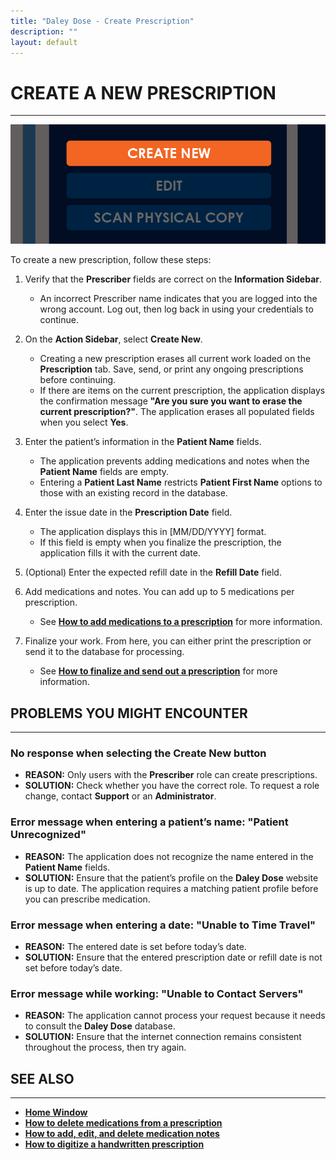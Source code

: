 ```yaml
---
title: "Daley Dose - Create Prescription"
description: ""
layout: default
---
```


# **CREATE A NEW PRESCRIPTION**
---
![Daley Dose user interface create new](/assets/images/daley-dose-home-window-parts-create-new.png)

To create a new prescription, follow these steps:

1. Verify that the **Prescriber** fields are correct on the **Information Sidebar**.  
   - An incorrect Prescriber name indicates that you are logged into the wrong account. Log out, then log back in using your credentials to continue.

2. On the **Action Sidebar**, select **Create New**.  
   - Creating a new prescription erases all current work loaded on the **Prescription** tab. Save, send, or print any ongoing prescriptions before continuing.  
   - If there are items on the current prescription, the application displays the confirmation message **"Are you sure you want to erase the current prescription?"**. The application erases all populated fields when you select **Yes**.

3. Enter the patient’s information in the **Patient Name** fields.  
   - The application prevents adding medications and notes when the **Patient Name** fields are empty.  
   - Entering a **Patient Last Name** restricts **Patient First Name** options to those with an existing record in the database.

4. Enter the issue date in the **Prescription Date** field.  
   - The application displays this in [MM/DD/YYYY] format.  
   - If this field is empty when you finalize the prescription, the application fills it with the current date.

5. (Optional) Enter the expected refill date in the **Refill Date** field.

6. Add medications and notes. You can add up to 5 medications per prescription.  
   - See [**How to add medications to a prescription**](/daleydose/prescription-add-meds) for more information.

7. Finalize your work. From here, you can either print the prescription or send it to the database for processing.  
   - See [**How to finalize and send out a prescription**](/daleydose/prescription-finalize) for more information.

## **PROBLEMS YOU MIGHT ENCOUNTER**
---

### No response when selecting the **Create New** button  
- **REASON:** Only users with the **Prescriber** role can create prescriptions.  
- **SOLUTION:** Check whether you have the correct role. To request a role change, contact **Support** or an **Administrator**.

### Error message when entering a patient’s name: **"Patient Unrecognized"**  
- **REASON:** The application does not recognize the name entered in the **Patient Name** fields.  
- **SOLUTION:** Ensure that the patient’s profile on the **Daley Dose** website is up to date. The application requires a matching patient profile before you can prescribe medication.

### Error message when entering a date: **"Unable to Time Travel"**  
- **REASON:** The entered date is set before today’s date.  
- **SOLUTION:** Ensure that the entered prescription date or refill date is not set before today’s date.

### Error message while working: **"Unable to Contact Servers"**  
- **REASON:** The application cannot process your request because it needs to consult the **Daley Dose** database.  
- **SOLUTION:** Ensure that the internet connection remains consistent throughout the process, then try again.

## **SEE ALSO**
---
- [**Home Window**](/daleydose/window-home)  
- [**How to delete medications from a prescription**](/daleydose/prescription-delete-meds) 
- [**How to add, edit, and delete medication notes**](/daleydose/prescription-manage)  
- [**How to digitize a handwritten prescription**](/daleydose/prescription-digitize)
